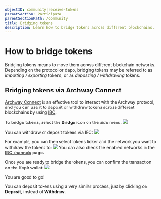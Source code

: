 ```yaml
---
objectID: community|receive-tokens
parentSection: Participate
parentSectionPath: /community
title: Bridging tokens
description: Learn how to bridge tokens across different blockchains.
---
```


# How to bridge tokens

Bridging tokens means to move them across different blockchain networks. Depending on the protocol or dapp, bridging tokens may be referred to as *importing / exporting* tokens, or as *depositing / withdrawing* tokens. 

## Bridging tokens via Archway Connect

<a href="https://connect.archway.io/" target="_blank">Archway Connect</a> is an effective tool to interact with the Archway protocol, and you can use it to deposit or withdraw tokens across different blockchains by using [IBC](/validators/running-a-relayer/introduction).

To bridge tokens, select the **Bridge** icon on the side menu:
![](/images/docs/archway_connect/connect-mainnet-ab.png)

You can withdraw or deposit tokens via IBC:
![](/images/docs/archway_connect/connect-mainnet-a1.png)

For example, you can then select tokens ticker and the network you want to withdraw the tokens to:
![](/images/docs/archway_connect/connect-mainnet-4.png)
You can also check the enabled networks in the [IBC channels](/resources/ibc-channels) page.

Once you are ready to bridge the tokens, you can confirm the transaction on the Keplr wallet:
![](/images/docs/ac-bridge-approve.png)

You are good to go!

You can deposit tokens using a very similar process, just by clicking on **Deposit**, instead of **Withdraw**.
